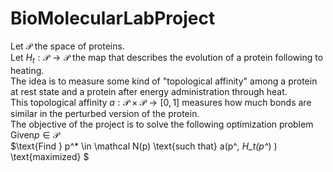 # BioMolecularLabProject
Let $\mathcal P$ the space of proteins.<br>
Let $H_t : \mathcal P \rightarrow \mathcal P$ the map that describes the evolution of a protein following to heating.<br>
The idea is to measure some kind of "topological affinity" among a protein at rest state and a protein after energy administration through heat. <br>
This topological affinity $a : \mathcal P \times \mathcal P \rightarrow [0,1]$  measures how much bonds are similar in the perturbed version of the protein. <br>
The objective of the project is to solve the following optimization problem
<br>
$\text{Given} p \in \mathcal P$<br>
$\text{Find } p^* \in \mathcal N(p) \text{such that} a(p^*, H_t(p^*) ) \text{maximized}  $
